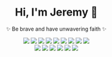 <h1 align="center">
  Hi, I'm Jeremy 👋
</h1>

<p align="center">
  ✨ Be brave and have unwavering faith ✨
</p>

<div align="center">
  <img src="https://img.shields.io/badge/-C-A8B9CC?style=flat-square&logo=c&logoColor=white">
  <img src="https://img.shields.io/badge/-C++-00599C?style=flat-square&logo=c%2B%2B&logoColor=white">
  <img src="https://img.shields.io/badge/-C%23-239120?style=flat-square&logo=c-sharp&logoColor=white">

  <img src="https://img.shields.io/badge/-Node.js-3C873A?style=flat-square&logo=node.js&logoColor=white">
  <img src="https://img.shields.io/badge/-JavaScript-f6da1c?style=flat-square&logo=javascript&logoColor=white">
  <img src="https://img.shields.io/badge/-TypeScript-2b6dbf?style=flat-square&logo=typescript&logoColor=white">

  <img src="https://img.shields.io/badge/-Solidity-363636?style=flat-square&logo=solidity&logoColor=white">
  <img src="https://img.shields.io/badge/-Hardhat-F6851F?style=flat-square&logo=hardhat&logoColor=white">
  <img src="https://img.shields.io/badge/-Ethereum-3C3C3D?style=flat-square&logo=ethereum&logoColor=white">
</div>


<div align="center">
  <img src="https://img.shields.io/badge/-React-00b4ce?style=flat-square&logo=react&logoColor=white">
  <img src="https://img.shields.io/badge/-Vue-4FC08D?style=flat-square&logo=vue.js&logoColor=white">
  <img src="https://img.shields.io/badge/-Vite-646CFF?style=flat-square&logo=vite&logoColor=white">

  <img src="https://img.shields.io/badge/-Git-ee462c?style=flat-square&logo=git&logoColor=white">
  <img src="https://img.shields.io/badge/-Docker-218bea?style=flat-square&logo=docker&logoColor=white">
  <img src="https://img.shields.io/badge/-Linux-FCC624?style=flat-square&logo=linux&logoColor=black">
</div>



